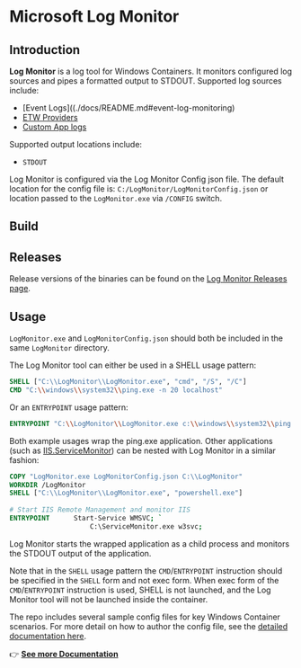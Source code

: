 # Microsoft Log Monitor

## Introduction

**Log Monitor** is a log tool for Windows Containers. It monitors configured log sources and pipes a formatted output to STDOUT. Supported log sources include:

- [Event Logs]((./docs/README.md#event-log-monitoring)
- [ETW Providers](./docs/README.md#etw-monitoring)
- [Custom App logs](./docs/README.md#log-file-monitoring)

Supported output locations include:

- `STDOUT`

Log Monitor is configured via the Log Monitor Config json file. The default location for the config file is: `C:/LogMonitor/LogMonitorConfig.json` or location passed to the `LogMonitor.exe` via `/CONFIG` switch.

## Build

## Releases

Release versions of the binaries can be found on the [Log Monitor Releases page](https://github.com/microsoft/windows-container-tools/releases/latest).

## Usage

`LogMonitor.exe` and `LogMonitorConfig.json` should both be included in the same `LogMonitor` directory. 

The Log Monitor tool can either be used in a SHELL usage pattern:

```dockerfile
SHELL ["C:\\LogMonitor\\LogMonitor.exe", "cmd", "/S", "/C"]
CMD "C:\\windows\\system32\\ping.exe -n 20 localhost"
```

Or an `ENTRYPOINT` usage pattern:

```dockerfile
ENTRYPOINT "C:\\LogMonitor\\LogMonitor.exe c:\\windows\\system32\\ping.exe -n 20 localhost"
```

Both example usages wrap the ping.exe application. Other applications (such as [IIS.ServiceMonitor]( https://github.com/microsoft/IIS.ServiceMonitor)) can be nested with Log Monitor in a similar fashion:

```dockerfile
COPY "LogMonitor.exe LogMonitorConfig.json C:\\LogMonitor"
WORKDIR /LogMonitor
SHELL ["C:\\LogMonitor\\LogMonitor.exe", "powershell.exe"]
 
# Start IIS Remote Management and monitor IIS
ENTRYPOINT      Start-Service WMSVC; `
                    C:\ServiceMonitor.exe w3svc;
```


Log Monitor starts the wrapped application as a child process and monitors the STDOUT output of the application.

Note that in the `SHELL` usage pattern the `CMD`/`ENTRYPOINT` instruction should be specified in the `SHELL` form and not exec form. When exec form of the `CMD`/`ENTRYPOINT` instruction is used, SHELL is not launched, and the Log Monitor tool will not be launched inside the container.

The repo includes several sample config files for key Windows Container scenarios. For more detail on how to author the config file, see the [detailed documentation here](./docs/README.md).

👉 **[See more Documentation](./docs/README.md)**
